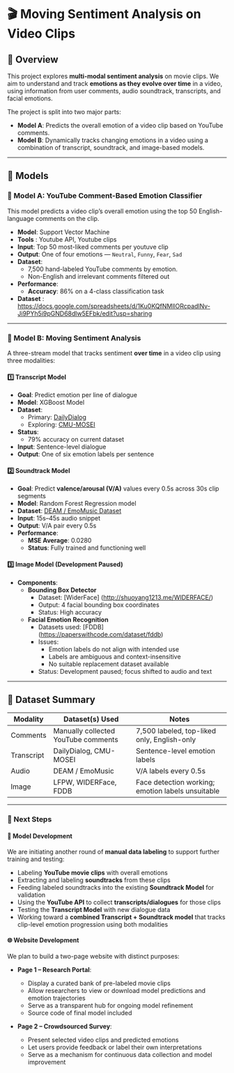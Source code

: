 # 🎬 Moving Sentiment Analysis on Video Clips

## 📌 Overview

This project explores **multi-modal sentiment analysis** on movie clips. We aim to understand and track **emotions as they evolve over time** in a video, using information from user comments, audio soundtrack, transcripts, and facial emotions.

The project is split into two major parts:
- **Model A**: Predicts the overall emotion of a video clip based on YouTube comments.
- **Model B**: Dynamically tracks changing emotions in a video using a combination of transcript, soundtrack, and image-based models.

---

## 🧠 Models

### 🧾 Model A: YouTube Comment-Based Emotion Classifier

This model predicts a video clip’s overall emotion using the top 50 English-language comments on the clip.

- **Model**: Support Vector Machine 
- **Tools** : Youtube API, Youtube clips
- **Input**: Top 50 most-liked comments per youtuve clip
- **Output**: One of four emotions — `Neutral`, `Funny`, `Fear`, `Sad`
- **Dataset**:
  - 7,500 hand-labeled YouTube comments by emotion. 
  - Non-English and irrelevant comments filtered out
- **Performance**:  
  - **Accuracy**: 86% on a 4-class classification task
- **Dataset** : https://docs.google.com/spreadsheets/d/1Ku0KQfNMllORcpadlNv-Ji9PYh5i9pGND68dlw5EFbk/edit?usp=sharing 

---

### 🎥 Model B: Moving Sentiment Analysis

A three-stream model that tracks sentiment **over time** in a video clip using three modalities:

#### 1️⃣ Transcript Model
- **Goal**: Predict emotion per line of dialogue
- **Model**: XGBoost Model
- **Dataset**: 
  - Primary: [DailyDialog](https://paperswithcode.com/dataset/dailydialog)
  - Exploring: [CMU-MOSEI](http://multicomp.cs.cmu.edu/resources/cmu-mosei-dataset/)
- **Status**: 
  - 79% accuracy on current dataset
- **Input**: Sentence-level dialogue
- **Output**: One of six emotion labels per sentence

#### 2️⃣ Soundtrack Model
- **Goal**: Predict **valence/arousal (V/A)** values every 0.5s across 30s clip segments
- **Model**: Random Forest Regression model 
- **Dataset**: [DEAM / EmoMusic Dataset](https://cvml.unige.ch/databases/DEAM/)
- **Input**: 15s–45s audio snippet
- **Output**: V/A pair every 0.5s
- **Performance**: 
  - **MSE Average**: 0.0280
  - **Status**: Fully trained and functioning well

#### 3️⃣ Image Model (Development Paused)
- **Components**:
  - **Bounding Box Detector**
    - Dataset: [WiderFace] (http://shuoyang1213.me/WIDERFACE/)
    - Output: 4 facial bounding box coordinates
    - Status: High accuracy
  - **Facial Emotion Recognition**
    - Datasets used: [FDDB] (https://paperswithcode.com/dataset/fddb)
    - Issues:
      - Emotion labels do not align with intended use
      - Labels are ambiguous and context-insensitive
      - No suitable replacement dataset available
    - Status: Development paused; focus shifted to audio and text

---

## 🧪 Dataset Summary

| Modality   | Dataset(s) Used                     | Notes |
|------------|-------------------------------------|-------|
| Comments   | Manually collected YouTube comments | 7,500 labeled, top-liked only, English-only |
| Transcript | DailyDialog, CMU-MOSEI              | Sentence-level emotion labels |
| Audio      | DEAM / EmoMusic                     | V/A labels every 0.5s |
| Image      | LFPW, WIDERFace, FDDB               | Face detection working; emotion labels unsuitable |

---

### 🌱 Next Steps

#### 🔄 Model Development

We are initiating another round of **manual data labeling** to support further training and testing:

- Labeling **YouTube movie clips** with overall emotions
- Extracting and labeling **soundtracks** from these clips
- Feeding labeled soundtracks into the existing **Soundtrack Model** for validation
- Using the **YouTube API** to collect **transcripts/dialogues** for those clips
- Testing the **Transcript Model** with new dialogue data
- Working toward a **combined Transcript + Soundtrack model** that tracks clip-level emotion progression using both modalities

#### 🌐 Website Development

We plan to build a two-page website with distinct purposes:

- **Page 1 – Research Portal**:  
  - Display a curated bank of pre-labeled movie clips  
  - Allow researchers to view or download model predictions and emotion trajectories  
  - Serve as a transparent hub for ongoing model refinement
  - Source code of final model included

- **Page 2 – Crowdsourced Survey**:  
  - Present selected video clips and predicted emotions  
  - Let users provide feedback or label their own interpretations  
  - Serve as a mechanism for continuous data collection and model improvement

  
